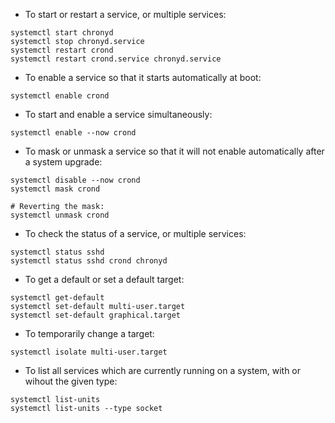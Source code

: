 * To start or restart a service, or multiple services:
```
systemctl start chronyd
systemctl stop chronyd.service
systemctl restart crond
systemctl restart crond.service chronyd.service
```
* To enable a service so that it starts automatically at boot:
```
systemctl enable crond
```

* To start and enable a service simultaneously:
```
systemctl enable --now crond
```

* To mask or unmask a service so that it will not enable automatically after a system upgrade:
```
systemctl disable --now crond
systemctl mask crond

# Reverting the mask:
systemctl unmask crond
```

* To check the status of a service, or multiple services:
```
systemctl status sshd
systemctl status sshd crond chronyd
```

* To get a default or set a default target:
```
systemctl get-default
systemctl set-default multi-user.target
systemctl set-default graphical.target
```

* To temporarily change a target:
```
systemctl isolate multi-user.target
```

* To list all services which are currently running on a system, with or wihout the given type:
```
systemctl list-units
systemctl list-units --type socket
```

